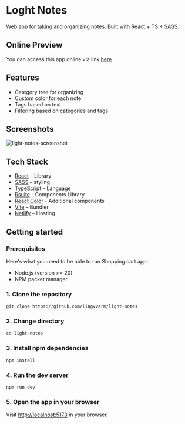 # Loght Notes

Web app for taking and organizing notes. Built with React + TS + SASS.

## Online Preview

You can access this app online via link [here](https://lingvvarm-cv-app.netlify.app/)

## Features

- Category tree for organizing
- Custom color for each note
- Tags based on text
- Filtering based on categories and tags

## Screenshots
![light-notes-screenshot](https://github.com/lingvvarm/light-notes/assets/86117870/afb5be14-dc5b-4c8e-8c91-9b1c4516ffbb)


## Tech Stack

- [React](https://react.dev/) – Library
- [SASS](https://sass-lang.com/) – styling
- [TypeScript](https://www.typescriptlang.org/) – Language
- [Rsuite](https://rsuitejs.com/) - Components Library
- [React Color](https://casesandberg.github.io/react-color/) - Additional components
- [Vite](https://vitejs.dev/) – Bundler
- [Netlify](https://www.netlify.com/) – Hosting

## Getting started

### Prerequisites

Here's what you need to be able to run Shopping cart app:

- Node.js (version >= 20)
- NPM packet manager

### 1. Clone the repository

```shell
git clone https://github.com/lingvvarm/light-notes
```

### 2. Change directory

```shell
cd light-notes
```

### 3. Install npm dependencies

```shell
npm install
```

### 4. Run the dev server

```shell
npm run dev
```

### 5. Open the app in your browser

Visit [http://localhost:5173](http://localhost:5173) in your browser.
